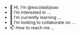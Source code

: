 - 👋 Hi, I’m @escoladojoao
- 👀 I’m interested in ...
- 🌱 I’m currently learning ...
- 💞️ I’m looking to collaborate on ...
- 📫 How to reach me ...

<!---
escoladojoao/escoladojoao is a ✨ special ✨ repository because its `README.md` (this file) appears on your GitHub profile.
You can click the Preview link to take a look at your changes.
references/big-search-bar_desktop_xs.png
